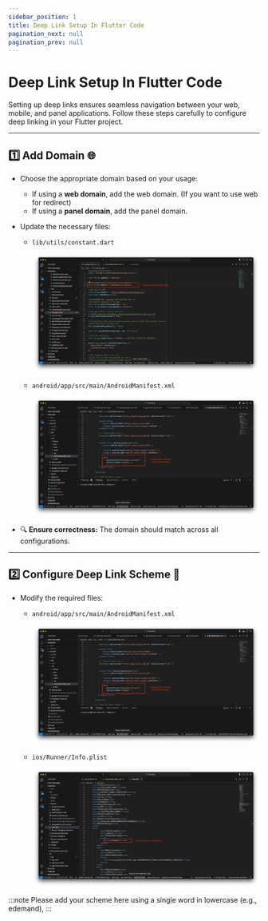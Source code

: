 ```yaml
---
sidebar_position: 1
title: Deep Link Setup In Flutter Code
pagination_next: null
pagination_prev: null
---
```


# Deep Link Setup In Flutter Code

Setting up deep links ensures seamless navigation between your web, mobile, and panel applications. Follow these steps carefully to configure deep linking in your Flutter project.

---

## 1️⃣ Add Domain 🌐
- Choose the appropriate domain based on your usage:
  - If using a **web domain**, add the web domain. (If you want to use web for redirect)
  - If using a **panel domain**, add the panel domain.
- Update the necessary files:
  - `lib/utils/constant.dart`

    ![deeplink](../../../static/img/deeplink/deeplink1.webp)

  - `android/app/src/main/AndroidManifest.xml`

    ![deeplink](../../../static/img/deeplink/deeplink2.webp)

- 🔍 **Ensure correctness:** The domain should match across all configurations.

---

## 2️⃣ Configure Deep Link Scheme 🔗
- Modify the required files:
  - `android/app/src/main/AndroidManifest.xml`

    ![deeplink](../../../static/img/deeplink/deeplink2.webp)

  - `ios/Runner/Info.plist`

    ![deeplink](../../../static/img/deeplink/deeplink3.webp)

:::note
    Please add your scheme here using a single word in lowercase (e.g., edemand), 
:::

